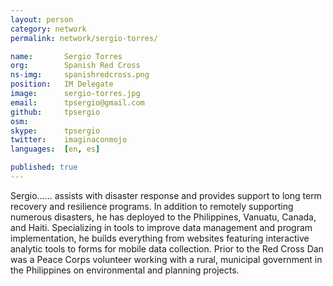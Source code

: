 ```yaml
---
layout: person
category: network
permalink: network/sergio-torres/

name:       Sergio Torres
org:        Spanish Red Cross
ns-img:     spanishredcross.png
position:   IM Delegate
image:      sergio-torres.jpg
email:      tpsergio@gmail.com
github:     tpsergio
osm:        
skype:      tpsergio
twitter:    imaginaconmojo
languages:  [en, es]

published: true
---
```


Sergio...... assists with disaster response and provides support to long term recovery and resilience programs. In addition to remotely supporting numerous disasters, he has deployed to the Philippines, Vanuatu, Canada, and Haiti. Specializing in tools to improve data management and program implementation, he builds everything from websites featuring interactive analytic tools to forms for mobile data collection. Prior to the Red Cross Dan was a Peace Corps volunteer working with a rural, municipal government in the Philippines on environmental and planning projects.
